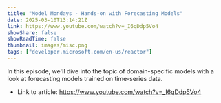 ```yaml
---
title: "Model Mondays - Hands-on with Forecasting Models"
date: 2025-03-10T13:14:21Z
link: https://www.youtube.com/watch?v=_I6qDdp5Vo4
showShare: false
showReadTime: false
thumbnail: images/misc.png
tags: ["developer.microsoft.com/en-us/reactor"]
---
```

In this episode, we'll dive into the topic of domain-specific models with a look at forecasting models trained on time-series data.

- Link to article: https://www.youtube.com/watch?v=_I6qDdp5Vo4